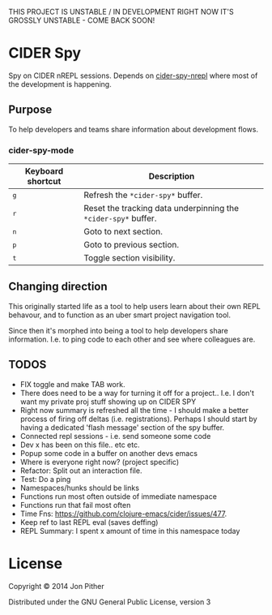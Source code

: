 THIS PROJECT IS UNSTABLE / IN DEVELOPMENT
RIGHT NOW IT'S GROSSLY UNSTABLE - COME BACK SOON!

# CIDER Spy

Spy on CIDER nREPL sessions. Depends on [cider-spy-nrepl](https://github.com/jonpither/cider-spy-nrepl) where most of the development is happening.

## Purpose

To help developers and teams share information about development flows.

### cider-spy-mode

Keyboard shortcut                    | Description
-------------------------------------|-------------------------------
<kbd>g</kbd>| Refresh the `*cider-spy*` buffer.
<kbd>r</kbd>| Reset the tracking data underpinning the `*cider-spy*` buffer.
<kbd>n</kbd>| Goto to next section.
<kbd>p</kbd>| Goto to previous section.
<kbd>t</kbd>| Toggle section visibility.

## Changing direction

This originally started life as a tool to help users learn about their own REPL behavour, and to function as an uber smart project navigation tool.

Since then it's morphed into being a tool to help developers share information. I.e. to ping code to each other and see where colleagues are.

## TODOS

* FIX toggle and make TAB work.
* There does need to be a way for turning it off for a project.. I.e. I don't want my private proj stuff showing up on CIDER SPY
* Right now summary is refreshed all the time - I should make a better process of firing off deltas (i.e. registrations). Perhaps I should start by having a dedicated 'flash message' section of the spy buffer.
* Connected repl sessions - i.e. send someone some code
* Dev x has been on this file.. etc etc.
* Popup some code in a buffer on another devs emacs
* Where is everyone right now? (project specific)
* Refactor: Split out an interaction file.
* Test: Do a ping
* Namespaces/hunks should be links
* Functions run most often outside of immediate namespace
* Functions run that fail most often
* Time Fns: https://github.com/clojure-emacs/cider/issues/477.
* Keep ref to last REPL eval (saves deffing)
* REPL Summary: I spent x amount of time in this namespace today

# License

Copyright © 2014 Jon Pither

Distributed under the GNU General Public License, version 3
